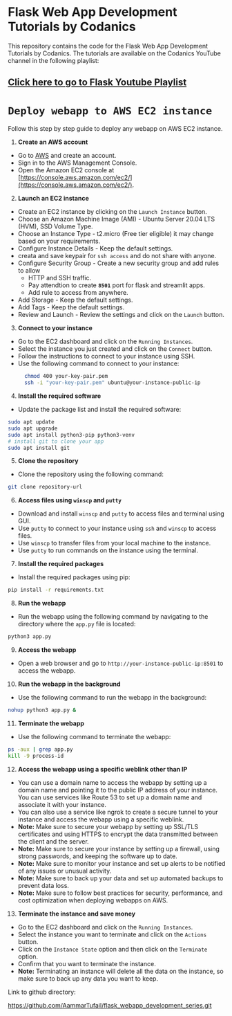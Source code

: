 # Flask Web App Development Tutorials by Codanics

This repository contains the code for the Flask Web App Development Tutorials by Codanics. The tutorials are available on the Codanics YouTube channel in the following playlist:

## [Click here to go to Flask Youtube Playlist](https://www.youtube.com/playlist?list=PL9XvIvvVL50H3SI7VaZ30OWu6NHWEJG_x)


# **`Deploy webapp to AWS EC2 instance`**

Follow this step by step guide to deploy any webapp on AWS EC2 instance.

1. **Create an AWS account**
- Go to [AWS](https://aws.amazon.com/) and create an account.
- Sign in to the AWS Management Console.
- Open the Amazon EC2 console at [https://console.aws.amazon.com/ec2/](https://console.aws.amazon.com/ec2/). 

2. **Launch an EC2 instance**
- Create an EC2 instance by clicking on the `Launch Instance` button.
- Choose an Amazon Machine Image (AMI) - Ubuntu Server 20.04 LTS (HVM), SSD Volume Type.
- Choose an Instance Type - t2.micro (Free tier eligible) it may change based on your requirements.
- Configure Instance Details - Keep the default settings.
- creata and save keypair for `ssh access` and do not share with anyone.
- Configure Security Group - Create a new security group and add rules to allow     
  - HTTP and SSH traffic. 
  - Pay attendtion to create **`8501`** port for flask and streamlit apps.
  - Add rule to access from anywhere.
- Add Storage - Keep the default settings.
- Add Tags - Keep the default settings.
- Review and Launch - Review the settings and click on the `Launch` button.

3. **Connect to your instance** 
- Go to the EC2 dashboard and click on the `Running Instances`.
- Select the instance you just created and click on the `Connect` button.
- Follow the instructions to connect to your instance using SSH.
- Use the following command to connect to your instance:
  ```bash
    chmod 400 your-key-pair.pem
    ssh -i "your-key-pair.pem" ubuntu@your-instance-public-ip
    ```

4. **Install the required software**
- Update the package list and install the required software:
```bash
sudo apt update
sudo apt upgrade
sudo apt install python3-pip python3-venv
# install git to clone your app
sudo apt install git
```
5. **Clone the repository**
- Clone the repository using the following command:
```bash
git clone repository-url
```

6. **Access files using `winscp` and `putty`**
- Download and install `winscp` and `putty` to access files and terminal using GUI.
- Use `putty` to connect to your instance using `ssh` and `winscp` to access files.
- Use `winscp` to transfer files from your local machine to the instance.
- Use `putty` to run commands on the instance using the terminal.


7. **Install the required packages**

- Install the required packages using pip:
```bash
pip install -r requirements.txt
```

8. **Run the webapp**
- Run the webapp using the following command by navigating to the directory where the `app.py` file is located:
```bash
python3 app.py
```

9. **Access the webapp**
- Open a web browser and go to `http://your-instance-public-ip:8501` to access the webapp.

10. **Run the webapp in the background**
- Use the following command to run the webapp in the background:
```bash
nohup python3 app.py &
```

11. **Terminate the webapp**
- Use the following command to terminate the webapp:
```bash
ps -aux | grep app.py
kill -9 process-id
```

12. **Access the webapp using a specific weblink other than IP**
- You can use a domain name to access the webapp by setting up a domain name and pointing it to the public IP address of your instance. You can use services like Route 53 to set up a domain name and associate it with your instance.
- You can also use a service like ngrok to create a secure tunnel to your instance and access the webapp using a specific weblink.
- **Note:** Make sure to secure your webapp by setting up SSL/TLS certificates and using HTTPS to encrypt the data transmitted between the client and the server.
- **Note:** Make sure to secure your instance by setting up a firewall, using strong passwords, and keeping the software up to date.
- **Note:** Make sure to monitor your instance and set up alerts to be notified of any issues or unusual activity.
- **Note:** Make sure to back up your data and set up automated backups to prevent data loss.
- **Note:** Make sure to follow best practices for security, performance, and cost optimization when deploying webapps on AWS.


13.  **Terminate the instance and save money**
- Go to the EC2 dashboard and click on the `Running Instances`.
- Select the instance you want to terminate and click on the `Actions` button.
- Click on the `Instance State` option and then click on the `Terminate` option.
- Confirm that you want to terminate the instance.
- **Note:** Terminating an instance will delete all the data on the instance, so make sure to back up any data you want to keep.






Link to github directory:

https://github.com/AammarTufail/flask_webapp_development_series.git